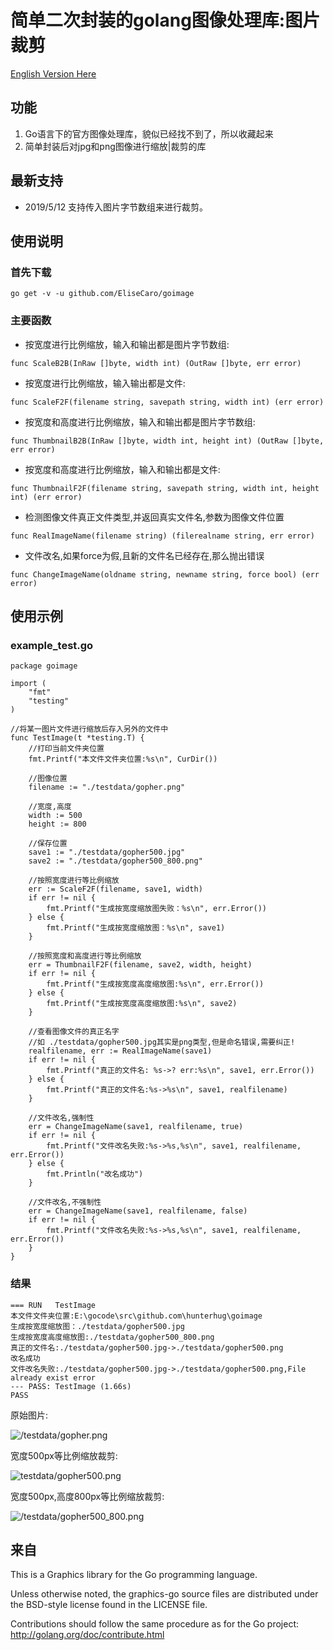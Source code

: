# 简单二次封装的golang图像处理库:图片裁剪

[English Version Here](README_EN.md)

## 功能

1. Go语言下的官方图像处理库，貌似已经找不到了，所以收藏起来
2. 简单封装后对jpg和png图像进行缩放|裁剪的库

## 最新支持

- 2019/5/12 支持传入图片字节数组来进行裁剪。

## 使用说明

### 首先下载

```
go get -v -u github.com/EliseCaro/goimage
```

### 主要函数

- 按宽度进行比例缩放，输入和输出都是图片字节数组:

```
func ScaleB2B(InRaw []byte, width int) (OutRaw []byte, err error)
```

- 按宽度进行比例缩放，输入输出都是文件:

```
func ScaleF2F(filename string, savepath string, width int) (err error)
```

- 按宽度和高度进行比例缩放，输入和输出都是图片字节数组:

```
func ThumbnailB2B(InRaw []byte, width int, height int) (OutRaw []byte, err error)
```

- 按宽度和高度进行比例缩放，输入和输出都是文件:

```
func ThumbnailF2F(filename string, savepath string, width int, height int) (err error)
```

- 检测图像文件真正文件类型,并返回真实文件名,参数为图像文件位置

```
func RealImageName(filename string) (filerealname string, err error)
```

- 文件改名,如果force为假,且新的文件名已经存在,那么抛出错误

```
func ChangeImageName(oldname string, newname string, force bool) (err error) 
```

## 使用示例

### example_test.go

```
package goimage

import (
	"fmt"
	"testing"
)

//将某一图片文件进行缩放后存入另外的文件中
func TestImage(t *testing.T) {
	//打印当前文件夹位置
	fmt.Printf("本文件文件夹位置:%s\n", CurDir())

	//图像位置
	filename := "./testdata/gopher.png"

	//宽度,高度
	width := 500
	height := 800

	//保存位置
	save1 := "./testdata/gopher500.jpg"
	save2 := "./testdata/gopher500_800.png"

	//按照宽度进行等比例缩放
	err := ScaleF2F(filename, save1, width)
	if err != nil {
		fmt.Printf("生成按宽度缩放图失败：%s\n", err.Error())
	} else {
		fmt.Printf("生成按宽度缩放图：%s\n", save1)
	}

	//按照宽度和高度进行等比例缩放
	err = ThumbnailF2F(filename, save2, width, height)
	if err != nil {
		fmt.Printf("生成按宽度高度缩放图:%s\n", err.Error())
	} else {
		fmt.Printf("生成按宽度高度缩放图:%s\n", save2)
	}

	//查看图像文件的真正名字
	//如 ./testdata/gopher500.jpg其实是png类型,但是命名错误,需要纠正!
	realfilename, err := RealImageName(save1)
	if err != nil {
		fmt.Printf("真正的文件名: %s->? err:%s\n", save1, err.Error())
	} else {
		fmt.Printf("真正的文件名:%s->%s\n", save1, realfilename)
	}

	//文件改名,强制性
	err = ChangeImageName(save1, realfilename, true)
	if err != nil {
		fmt.Printf("文件改名失败:%s->%s,%s\n", save1, realfilename, err.Error())
	} else {
		fmt.Println("改名成功")
	}

	//文件改名,不强制性
	err = ChangeImageName(save1, realfilename, false)
	if err != nil {
		fmt.Printf("文件改名失败:%s->%s,%s\n", save1, realfilename, err.Error())
	}
}

```

### 结果

```
=== RUN   TestImage
本文件文件夹位置:E:\gocode\src\github.com\hunterhug\goimage
生成按宽度缩放图：./testdata/gopher500.jpg
生成按宽度高度缩放图:./testdata/gopher500_800.png
真正的文件名:./testdata/gopher500.jpg->./testdata/gopher500.png
改名成功
文件改名失败:./testdata/gopher500.jpg->./testdata/gopher500.png,File already exist error
--- PASS: TestImage (1.66s)
PASS
```

原始图片:

![/testdata/gopher.png](/testdata/gopher.png)


宽度500px等比例缩放裁剪:


![testdata/gopher500.png](testdata/gopher500.png)

宽度500px,高度800px等比例缩放裁剪:

![/testdata/gopher500_800.png](/testdata/gopher500_800.png)

## 来自

This is a Graphics library for the Go programming language.

Unless otherwise noted, the graphics-go source files are distributed
under the BSD-style license found in the LICENSE file.

Contributions should follow the same procedure as for the Go project:
http://golang.org/doc/contribute.html

